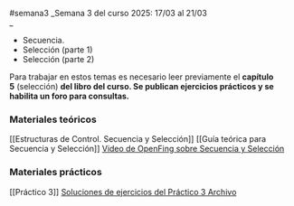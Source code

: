 #semana3 
_Semana 3 del curso 2025: 17/03 al 21/03  
_

- Secuencia.
- Selección (parte 1)
- Selección (parte 2)

Para trabajar en estos temas es necesario leer previamente el **capítulo 5** (selección) **del libro del curso. Se publican ejercicios prácticos y se habilita un foro para consultas.**

### Materiales teóricos
[[Estructuras de Control. Secuencia y Selección]]
[[Guía teórica para Secuencia y Selección]]
[Video de OpenFing sobre Secuencia y Selección](https://eva.fing.edu.uy/mod/url/view.php?id=68418)

### Materiales prácticos

[[Práctico 3]]
[Soluciones de ejercicios del Práctico 3 Archivo](https://eva.fing.edu.uy/mod/resource/view.php?id=177845)
